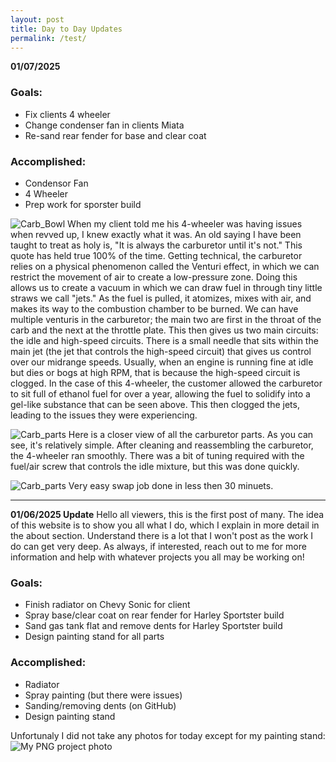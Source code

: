 ```yaml
---
layout: post
title: Day to Day Updates
permalink: /test/
---
```


**01/07/2025**
### Goals:
- Fix clients 4 wheeler
- Change condenser fan in clients Miata 
- Re-sand rear fender for base and clear coat
### Accomplished:
- Condensor Fan
- 4 Wheeler
- Prep work for sporster build

![Carb_Bowl](images/carbbowl.png)
When my client told me his 4-wheeler was having issues when revved up, I knew exactly what it was. An old saying I have been taught to treat as holy is, "It is always the carburetor until it's not." This quote has held true 100% of the time. Getting technical, the carburetor relies on a physical phenomenon called the Venturi effect, in which we can restrict the movement of air to create a low-pressure zone. Doing this allows us to create a vacuum in which we can draw fuel in through tiny little straws we call "jets." As the fuel is pulled, it atomizes, mixes with air, and makes its way to the combustion chamber to be burned. We can have multiple venturis in the carburetor; the main two are first in the throat of the carb and the next at the throttle plate. This then gives us two main circuits: the idle and high-speed circuits. There is a small needle that sits within the main jet (the jet that controls the high-speed circuit) that gives us control over our midrange speeds. Usually, when an engine is running fine at idle but dies or bogs at high RPM, that is because the high-speed circuit is clogged. In the case of this 4-wheeler, the customer allowed the carburetor to sit full of ethanol fuel for over a year, allowing the fuel to solidify into a gel-like substance that can be seen above. This then clogged the jets, leading to the issues they were experiencing. 

![Carb_parts](images/carbparts.png)
Here is a closer view of all the carburetor parts. As you can see, it's relatively simple. After cleaning and reassembling the carburetor, the 4-wheeler ran smoothly. There was a bit of tuning required with the fuel/air screw that controls the idle mixture, but this was done quickly.

![Carb_parts](images/miata.png)
Very easy swap job done in less then 30 minuets.
____________________________________________________________________________________________________________________________________________________________________
**01/06/2025 Update**
Hello all viewers, this is the first post of many. The idea of this website is to show you all what I do, which I explain in more detail in the about section. Understand there is a lot that I won't post as the work I do can get very deep. As always, if interested, reach out to me for more information and help with whatever projects you all may be working on!

### Goals:
- Finish radiator on Chevy Sonic for client
- Spray base/clear coat on rear fender for Harley Sportster build
- Sand gas tank flat and remove dents for Harley Sportster build
- Design painting stand for all parts

### Accomplished:
- Radiator
- Spray painting (but there were issues)
- Sanding/removing dents (on GitHub)
- Design painting stand

Unfortunaly I did not take any photos for today except for my painting stand:
![My PNG project photo](images/072025Tank.png)
